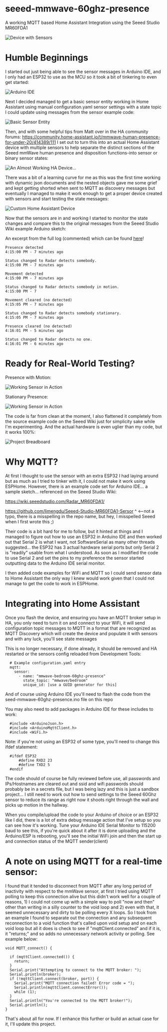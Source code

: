 # seeed-mmwave-60ghz-presence
A working MQTT based Home Assistant Integration using the Seeed Studio MR60FDA1

![Device with Sensors](/static/images/device%20with%20sensors.png)

# Humble Beginnings

I started out just being able to see the sensor messages in Arduino IDE, and I only had an ESP32 to use as the MCU so it took a bit of tinkering to even get started:

![Arduino IDE](/static/images/Arduino%20IDE.png)

Next I decided managed to get a basic sensor entity working in Home Assistant using manual configuration.yaml sensor settings with a state topic I could update using messages from the sensor example code:

![Basic Sensor Entity](/static/images/home%20assistant%20sensor%20entity.png)

Then, and with some helpful tips from Matt over in the HA community forums: https://community.home-assistant.io/t/mmwave-human-presence-for-under-20/414389/111 I set out to turn this into an actual Home Assistant device with multiple sensors to help separate the distinct sections of the Seeed mmWave human presence and disposition functions-into sensor or binary sensor states:

![An Almost Working HA Device...](/static/images/proper%20sensor%20device...%20almost.png)

There was a bit of a learning curve for me as this was the first time working with dynamic json documents and the nested objects gave me some grief and kept getting shorted when sent to MQTT as discovery messages but eventually I managed to make it work enough to get a proper device created with sensors and start testing the state messages:

![Custom Home Assistant Device](/static/images/custom%20device.png)

Now that the sensors are in and working I started to monitor the state changes and compare this to the original messages from the Seeed Studio Wiki example Arduino sketch:

An excerpt from the full log (commented) which can be found [here](static/logbook.txt)!

```
Presence detected
4:15:00 PM - 7 minutes ago

Status changed to Radar detects somebody.
4:15:00 PM - 7 minutes ago

Movement detected
4:15:00 PM - 7 minutes ago

Status changed to Radar detects somebody in motion.
4:15:00 PM - 7

Movement cleared (no detected)
4:15:05 PM - 7 minutes ago

Status changed to Radar detects somebody stationary.
4:15:05 PM - 7 minutes ago

Presence cleared (no detected)
4:16:01 PM - 5 minutes ago

Status changed to Radar detects no one.
4:16:01 PM - 6 minutes ago
```

# Ready for Real-World Testing?

Presence with Motion:

![Working Sensor in Action](/static/images/presence+motion.png)

Stationary Presence:

![Working Sensor in Action](/static/images/presence+stationary.png)

The code is far from clean at the moment, I also flattened it completely from the source example code on the Seeed Wiki just for simplicity sake while I'm experimenting. And the actual hardware is even uglier than my code, but it works 100%:

![Project Breadboard](/static/images/Seeed%2060Ghz%20mmWave%20-%20ESP32.jpg)


# Why MQTT?

At first I thought to use the sensor with an extra ESP32 I had laying around but as much as I tried to tinker with it, I could not make it work using ESPHome. However, there is an example code set for Arduino IDE... a sample sketch... referenced on the Seeed Studio Wiki:

https://wiki.seeedstudio.com/Radar_MR60FDA1/

https://github.com/limengdu/Seeed-Studio-MR60FDA1-Sersor
						    ^ <--not a typo, there is a misspelling in the repo name, but hey, I misspelled Seeed when I first wrote this ;)

Their code is a bit hard for me to follow, but it hinted at things and I managed to figure out how to use an ESP32 in Arduino IDE and then worked out that Serial 2 is what I want, not SoftwareSerial as many other threads suggested... the ESP32 has 3 actual hardware serial ports but only Serial 2 is "readily" usable from what I understood. As soon as I modified the code to use Serial 2 and set the pins to my preference the sensor started outputting data to the Arduino IDE serial monitor.

I then added code examples for WiFi and MQTT so I could send sensor data to Home Assistant the only way I knew would work given that I could not manage to get the code to work in ESPHome.


# Integrating into Home Assistant

Once you flash the device, and ensuring you have an MQTT broker setup in HA, you only need to turn it on and connect to your WiFi, it will send configuration topic messages to MQTT in a format that are recognized as MQTT Discovery which will create the device and populate it with sensors and with any luck, you'll see state messages

This is no longer necessary, if done already, it should be removed and HA restarted or the sensors config reloaded from Development Tools:
```
  # Example configuration.yaml entry
  mqtt:
    sensor:
      - name: "mmwave-bedroom-60ghz-presence"
        state_topic: "mmwave/bedroom"
        unique_id: [use a GUID generator for this]
```

And of course using Arduino IDE you'll need to flash the code from the seed-mmwave-60ghz-presence.ino file on this repo

You may also need to add packages in Arduino IDE for these includes to work:
```
  #include <ArduinoJson.h>
  #include <ArduinoMqttClient.h>
  #include <WiFi.h>
```
Note: if you're not using an ESP32 of some type, you'll need to change this ifdef statement:

```
  #ifdef ESP32
	  #define RXD2 23
	  #define TXD2 5
  #endif
```
The code should of course be fully reviewed before use, all passwords and IPs/Hostnames are cleared out and ssid and wifi passwords should probably be in a secrets file, but I was being lazy and this is just a sandbox project... I still need to work out how to send settings to the Seeed 60Ghz sensor to reduce its range as right now it shoots right through the wall and picks up motion in the hallway.

When you compile/upload the code to your Arduino of choice or an ESP32 like I did, there is a lot of extra debug message action that I've setup so you can see how it's working. Tune your Arduino IDE Serial Monitor to 115200 baud to see this, if you're quick about it after it is done uploading and the Arduino/ESP is rebooting, you'll see the initial WiFi join and then the start up and connection status of the MQTT sender(client)

# A note on using MQTT for a real-time sensor:

I found that it tended to disconnect from MQTT after any long period of inactivity with respect to the mmWave sensor, at first I tried using MQTT polling to keep this connection alive but this didn't work well for a couple of reasons, 1) I could not come up with a simple way to poll "now and then" other than writing in a silly counter to the void loop and 2) even with that, it seemed unnecessary and dirty to be polling every X loops. So I took from an example I found to separate out the connection and any subsequent reconnection to a void function that's called upon void setup and on each void loop but all it does is check to see if "mqttClient.connected" and if it is, it "returns;" and so adds no unnecessary network activity or polling. See example below:

```
void MQTT_connect() {

  if (mqttClient.connected()) {
    return;
  }
  Serial.print("Attempting to connect to the MQTT broker: ");
  Serial.println(broker);
  if (!mqttClient.connect(broker, port)) {
    Serial.print("MQTT connection failed! Error code = ");
    Serial.println(mqttClient.connectError());
    while (1);
  }
  Serial.println("You're connected to the MQTT broker!");
  Serial.println();
}
```

That's about all for now. If I enhance this further or build an actual case for it, I'll update this project.
